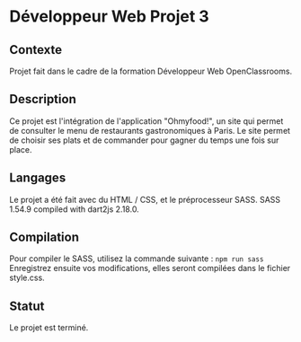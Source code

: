 # Développeur Web Projet 3

## Contexte
Projet fait dans le cadre de la formation Développeur Web OpenClassrooms.

## Description
Ce projet est l'intégration de l'application "Ohmyfood!", un site qui permet de consulter le menu de restaurants gastronomiques à Paris. Le site permet de choisir ses plats et de commander pour gagner du temps une fois sur place.

## Langages
Le projet a été fait avec du HTML / CSS, et le préprocesseur SASS.
SASS 1.54.9 compiled with dart2js 2.18.0.

## Compilation
Pour compiler le SASS, utilisez la commande suivante :
`npm run sass`
Enregistrez ensuite vos modifications, elles seront compilées dans le fichier style.css.

## Statut
Le projet est terminé.

